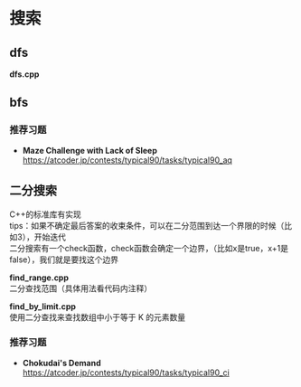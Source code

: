 # 搜索

## dfs
**dfs.cpp**

## bfs

### 推荐习题
- **Maze Challenge with Lack of Sleep** https://atcoder.jp/contests/typical90/tasks/typical90_aq

## 二分搜索
C++的标准库有实现  
tips：如果不确定最后答案的收束条件，可以在二分范围到达一个界限的时候（比如3），开始迭代  
二分搜索有一个check函数，check函数会确定一个边界，（比如x是true，x+1是false），我们就是要找这个边界

**find_range.cpp**  
二分查找范围（具体用法看代码内注释）

**find_by_limit.cpp**  
使用二分查找来查找数组中小于等于 K 的元素数量

### 推荐习题
- **Chokudai's Demand** https://atcoder.jp/contests/typical90/tasks/typical90_ci